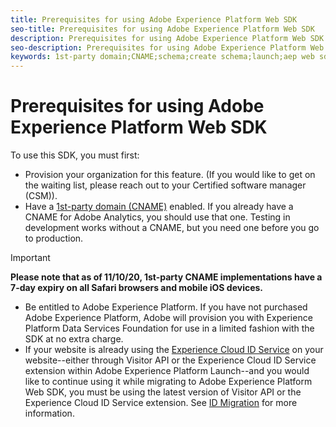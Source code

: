 ```yaml
---
title: Prerequisites for using Adobe Experience Platform Web SDK
seo-title: Prerequisites for using Adobe Experience Platform Web SDK
description: Prerequisites for using Adobe Experience Platform Web SDK
seo-description: Prerequisites for using Adobe Experience Platform Web SDK
keywords: 1st-party domain;CNAME;schema;create schema;launch;aep web sdk extension;extension;configuration id;configuration tool;data element;create data element;XDM Object;sendEvent;send Event;
---
```


# Prerequisites for using Adobe Experience Platform Web SDK

To use this SDK, you must first:

- Provision your organization for this feature. (If you would like to get on the waiting list, please reach out to your Certified software manager (CSM)).
- Have a [1st-party domain (CNAME)](/docs/core-services/interface/ec-cookies/cookies-first-party.html) enabled. If you already have a CNAME for Adobe Analytics, you should use that one. Testing in development works without a CNAME, but you need one before you go to production.

>[!IMPORTANT]
>
>**Please note that as of 11/10/20, 1st-party CNAME implementations have a 7-day expiry on all Safari browsers and mobile iOS devices.** 

- Be entitled to Adobe Experience Platform. If you have not purchased Adobe Experience Platform, Adobe will provision you with Experience Platform Data Services Foundation for use in a limited fashion with the SDK at no extra charge.
- If your website is already using the [Experience Cloud ID Service](/docs/id-service/using/intro/overview.html) on your website--either through Visitor API or the Experience Cloud ID Service extension within Adobe Experience Platform Launch--and you would like to continue using it while migrating to Adobe Experience Platform Web SDK, you must be using the latest version of Visitor API or the Experience Cloud ID Service extension. See [ID Migration](https://experienceleague.adobe.com/docs/experience-platform/edge/identity/overview.html?lang=en#id-migration) for more information. 
